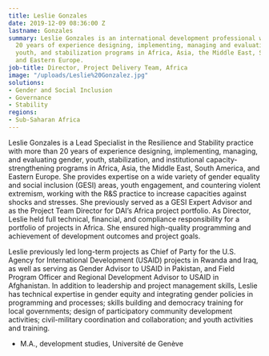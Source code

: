 ```yaml
---
title: Leslie Gonzales
date: 2019-12-09 08:36:00 Z
lastname: Gonzales
summary: Leslie Gonzales is an international development professional with nearly
  20 years of experience designing, implementing, managing and evaluating gender,
  youth, and stabilization programs in Africa, Asia, the Middle East, South America,
  and Eastern Europe.
job-title: Director, Project Delivery Team, Africa
image: "/uploads/Leslie%20Gonzalez.jpg"
solutions:
- Gender and Social Inclusion
- Governance
- Stability
regions:
- Sub-Saharan Africa
---
```


Leslie Gonzales is a Lead Specialist in the Resilience and Stability practice with more than 20 years of experience designing, implementing, managing, and evaluating gender, youth, stabilization, and institutional capacity-strengthening programs in Africa, Asia, the Middle East, South America, and Eastern Europe. She provides expertise on a wide variety of gender equality and social inclusion (GESI) areas, youth engagement, and countering violent extremism, working with the R&S practice to increase capacities against shocks and stresses. She previously served as a GESI Expert Advisor and as the Project Team Director for DAI’s Africa project portfolio. As Director, Leslie held full technical, financial, and compliance responsibility for a portfolio of projects in Africa. She ensured high-quality programming and achievement of development outcomes and project goals.

Leslie previously led long-term projects as Chief of Party for the U.S. Agency for International Development (USAID) projects in Rwanda and Iraq, as well as serving as Gender Advisor to USAID in Pakistan, and Field Program Officer and Regional Development Advisor to USAID in Afghanistan. In addition to leadership and project management skills, Leslie has technical expertise in gender equity and integrating gender policies in programming and processes; skills building and democracy training for local governments; design of participatory community development activities; civil-military coordination and collaboration; and youth activities and training.
 
* M.A., development studies, Université de Genève